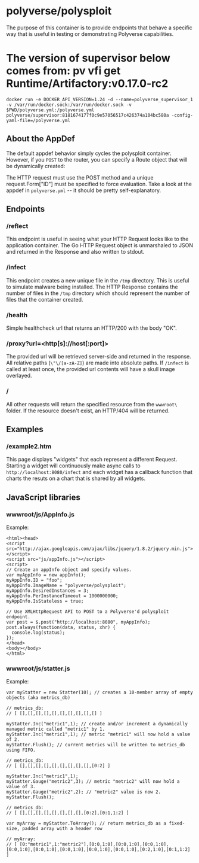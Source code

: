 # polyverse/polysploit

The purpose of this container is to provide endpoints that behave a specific way that is useful in testing or demonstrating Polyverse capabilities.

# The version of supervisor below comes from: pv vfi get Runtime/Artifactory:v0.17.0-rc2
```
docker run -e DOCKER_API_VERSION=1.24 -d --name=polyverse_supervisor_1 -v /var/run/docker.sock:/var/run/docker.sock -v $PWD/polyverse.yml:/polyverse.yml polyverse/supervisor:8181674177f0c9e57056517c426374a104bc580a -config-yaml-file=/polyverse.yml
```

## About the AppDef
The default appdef behavior simply cycles the polysploit container. However, if you `POST` to the router, you can specify a Route object that will be dynamically created:

The HTTP request must use the POST method and a unique request.Form["ID"] must be specified to force evaluation. Take a look at the appdef in `polyverse.yml` -- it should be pretty self-explanatory.

## Endpoints

### /reflect
This endpoint is useful in seeing what your HTTP Request looks like to the application container. The Go HTTP Request object is unmarshaled to JSON and returned in the Response and also written to stdout.

### /infect
This endpoint creates a new unique file in the `/tmp` directory. This is useful to simulate malware being installed. The HTTP Response contains the number of files in the `/tmp` directory which should represent the number of files that the container created.

### /health
Simple healthcheck url that returns an HTTP/200 with the body "OK".

### /proxy?url=<http[s]://host[:port]>
The provided url will be retrieved server-side and returned in the response. All relative paths (`\"\/[a-zA-Z]`) are made into absolute paths. If `/infect` is called at least once, the provided url contents will have a skull image overlayed.

### /
All other requests will return the specified resource from the `wwwroot\` folder. If the resource doesn't exist, an HTTP/404 will be returned.

## Examples
### /example2.htm
This page displays "widgets" that each represent a different Request. Starting a widget will continuously make async calls to `http://localhost:8080/infect` and each widget has a callback function that charts the resuts on a chart that is shared by all widgets.

## JavaScript libraries

### wwwroot/js/AppInfo.js

Example:
```
<html><head>
<script src="http://ajax.googleapis.com/ajax/libs/jquery/1.8.2/jquery.min.js"></script>
<script src="js/appInfo.js"></script>
<script>
// Create an appInfo object and specify values.
var myAppInfo = new appInfo();
myAppInfo.ID = "foo";
myAppInfo.ImageName = "polyverse/polysploit";
myAppInfo.DesiredInstances = 3;
myAppInfo.PerInstanceTimeout = 1000000000;
myAppInfo.IsStateless = true;

// Use XMLHttpRequest API to POST to a Polyverse'd polysploit endpoint.
var post = $.post("http://localhost:8080", myAppInfo);
post.always(function(data, status, xhr) {
  console.log(status);
});
</head>
<body></body>
</html>
```

### wwwroot/js/statter.js

Example:
```
var myStatter = new Statter(10); // creates a 10-member array of empty objects (aka metrics_db)

// metrics_db:
// [ [],[],[],[],[],[],[],[],[],[] ]

myStatter.Inc("metric1",1); // create and/or increment a dynamically managed metric called "metric1" by 1.
myStatter.Inc("metric1",1); // metric "metric1" will now hold a value of 2.
myStatter.Flush(); // current metrics will be written to metrics_db using FIFO.

// metrics_db:
// [ [],[],[],[],[],[],[],[],[],[0:2] ]

myStatter.Inc("metric1",1);
myStatter.Gauge("metric2",3); // metric "metric2" will now hold a value of 3.
myStatter.Gauge("metric2",2); // "metric2" value is now 2.
myStatter.Flush();

// metrics_db:
// [ [],[],[],[],[],[],[],[],[0:2],[0:1,1:2] ]

var myArray = myStatter.ToArray(); // return metrics_db as a fixed-size, padded array with a header row

// myArray:
// [ [0:"metric1",1:"metric2"],[0:0,1:0],[0:0,1:0],[0:0,1:0],[0:0,1:0],[0:0,1:0],[0:0,1:0],[0:0,1:0],[0:0,1:0],[0:2,1:0],[0:1,1:2] ]
```

